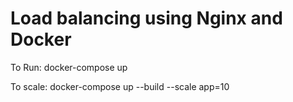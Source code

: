 # Load balancing using Nginx and Docker

To Run:
docker-compose up

To scale:
docker-compose up --build --scale app=10
